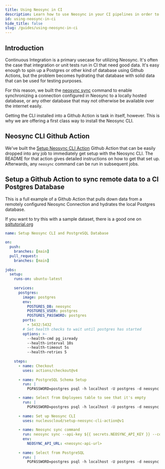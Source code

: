 ```yaml
---
title: Using Neosync in CI
description: Learn how to use Neosync in your CI pipelines in order to hydrate your CI databases with anonymized production data
id: using-neosync-in-ci
hide_title: false
slug: /guides/using-neosync-in-ci
---
```


## Introduction

Continuous Integration is a primary usecase for utilizing Neosync. It's often the case that integration or unit tests run in CI that need good data.
It's easy enough to spin up a Postgres or other kind of database using Github Actions, but the problem becomes hydrating that database with solid data that can be used for testing purposes.

For this reason, we built the [neosync sync](../cli/sync.mdx) command to enable synchronizing a connection configured in Neosync to a locally hosted database, or any other database that may not otherwise be available over the internet easily.

Getting the CLI installed into a Github Action is task in itself, however. This is why we are offering a first class way to install the Neosync CLI.

## Neosync CLI Github Action

We've built the [Setup Neosync CLI Action](https://github.com/nucleuscloud/setup-neosync-cli-action) Github Action that can be easily dropped into any job to immediately get setup with the Neosync CLI.
The README for that action gives detailed instructions on how to get that set up. Afterwards, any `neosync` command can be run in subsequent jobs.

## Setup a Github Action to sync remote data to a CI Postgres Database

This is a full example of a Github Action that pulls down data from a remotely configured Neosync Connection and hydrates the local Postgres database.

If you want to try this with a sample dataset, there is a good one on [sqltutorial.org](https://www.sqltutorial.org/sql-sample-database/)

```yaml
name: Setup Neosync CLI and PostgreSQL Database
​
on:
  push:
    branches: [main]
  pull_request:
    branches: [main]
​
jobs:
  setup:
    runs-on: ubuntu-latest
​
    services:
      postgres:
        image: postgres
        env:
          POSTGRES_DB: neosync
          POSTGRES_USER: postgres
          POSTGRES_PASSWORD: postgres
        ports:
          - 5432:5432
        # Set health checks to wait until postgres has started
        options: >-
          --health-cmd pg_isready
          --health-interval 10s
          --health-timeout 5s
          --health-retries 5
​
    steps:
      - name: Checkout
        uses: actions/checkout@v4
​
      - name: PostgreSQL Schema Setup
        run: |
          PGPASSWORD=postgres psql -h localhost -U postgres -d neosync -f sql/create.sql

      - name: Select from Employees table to see that it's empty
        run: |
          PGPASSWORD=postgres psql -h localhost -U postgres -d neosync -c 'SELECT * from neosync.employees;'
​
      - name: Set up Neosync CLI
        uses: nucleuscloud/setup-neosync-cli-action@v1
​
      - name: Neosync sync command
        run: neosync sync --api-key ${{ secrets.NEOSYNC_API_KEY }} --connection-id <connection-uuid> --destination-driver postgres --destination-connection-url "postgresql://postgres:postgres@localhost:5432/neosync?sslmode=disable"
        env:
          NEOSYNC_API_URL: <neosync-api-url>
​
      - name: Select from PostgreSQL
        run: |
          PGPASSWORD=postgres psql -h localhost -U postgres -d neosync -c 'SELECT * from neosync.employees;'
```
